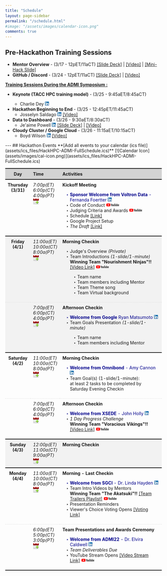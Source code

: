 ```yaml
---
title: "Schedule"
layout: page-sidebar
permalink: "/schedule.html"
#image: "/assets/images/calendar-icon.png"
comments: true
---
```


## Pre-Hackathon Training Sessions
<ul>
    <li><strong>Mentor Overview</strong> - (3/17 - 12pET/11aCT) <a href="slides/Mentor%20Overview.pdf">[Slide Deck]</a> | <a href="https://youtu.be/R0kcxZKj8AM">[Video]</a> | <a href="assets/images/MiniHack-slide.png">[Mini-Hack Slide]</a></li>
    <li><strong>GitHub / Discord </strong>- (3/24  - 12pET/11aCT)  <a href="slides/Discord_GitHub_Training.pdf">[Slide Deck]</a> | <a href="https://youtu.be/sLt9FLYsVJw">[Video]</a></li>
</ul>
<strong><a class="text-dark" href="https://www.admiusa.org/admi2022/index.php">Training Sessions During the ADMI Symposium :</a></strong> 
<ul>
    <li><strong>Keynote (TACC HPC training model)</strong> - (3/25  - 9:45aET/8:45aCT)</li> 
    <ul><li>Charlie Dey <a href="https://www.linkedin.com/in/charlie-dey-0031317a/"><img src="assets/images/sm_linkedinicon.jpeg" alt="LinkedIN"></a> </li></ul>
    <li><strong>Hackathon Beginning to End</strong> - (3/25 - 12:45pET/11:45aCT) 
    <ul><li>Josselyn Saldago <a href="https://www.linkedin.com/in/josselynsalgado"><img src="assets/images/sm_linkedinicon.jpeg" alt="LinkedIN"></a> <a href="https://www.youtube.com/watch?v=u510fjsC2nM">[Video]</a></li></ul></li> 
    <li><strong>Data to Dashboard</strong> - (3/26 - 9:30aET/8:30aCT) 
    <ul><li>Je'aime Powell <a href="https://www.linkedin.com/in/jeaimehp/"><img src="assets/images/sm_linkedinicon.jpeg" alt="LinkedIN"></a> <a href="slides/Mentor%20Overview.pdf">[Slide Deck]</a> | <a href="https://youtu.be/kWTaxXiEEIY">[Video]</a></li></ul>  </li>
    <li><strong>Cloudy Cluster / Google Cloud</strong> - (3/26 - 11:15aET/10:15aCT)
    <ul><li>Boyd Wilson <a href="https://www.linkedin.com/in/boydwilson/"><img src="assets/images/sm_linkedinicon.jpeg" alt="LinkedIN"></a> <a href="https://youtu.be/2d5bJcgxG2Y">[Video]</a></li></ul> </li>
</ul>
---
## Hackathon Events
**[Add all events to your calendar (ics file)](assets/ics_files/HackHPC-ADMI-FullSchedule.ics)** [![Calendar Icon](assets/images/cal-icon.png)](assets/ics_files/HackHPC-ADMI-FullSchedule.ics)

<style>
table {
  border-collapse: collapse;
  width: 100%;
}

th, td {
  padding: 8px;
  text-align: left;
  border-bottom: 1px dashed #ddd;
}

th {
    background-color: lightgrey;
    border-bottom: 2px solid black;
    }

td:nth-child(1){
  text-align: center;
  font-weight: bold;
  vertical-align: text-top;
}
td:nth-child(2){
  text-align: left;
  font-style: italic;
  vertical-align: text-top;
}

td:nth-child(3){
  vertical-align: text-top;
}

td:nth-child(3)::first-line{
  font-weight: bold;
}

td li::marker {content: "‣ ";}
</style>

<table>
    <tr style="border-top: 2px solid black;">
        <th style="text-align: center;">Day</th>
        <th >Time</th>
        <th >Activities</th>
    </tr>
    <tr> 
        <td>Thursday <br>(3/31)</td>
        <td>7:00p(ET)<br>6:00p(CT)<br>4:00p(PT)<br> <a href="assets/ics_files/HackHPC-ADMI-Kick-off-Meeting.ics"><img src="assets/images/cal-icon.png" alt="Add to calendar"></a></td>
        <td>Kickoff Meeting <br> 
            <ul>
                <li style="color: darkblue;"> <strong> Sponsor Welcome from Voltron Data </strong>- Fernanda Foertter <a href="https://www.linkedin.com/in/foertter/"><img src="assets/images/sm_linkedinicon.jpeg" alt="LinkedIN"></a></li>
                <li> Code of Conduct <a href="https://youtu.be/yucvXW09oao"><img src="assets/images/youtube-logo-sm.png" alt="YouTube video on Code of Conduct"></a> </li>
                <li> Judging Criteria and Awards <a href="https://youtu.be/OVEBEJ2xZN0"><img src="assets/images/youtube-logo-sm.png" alt="YouTube video on the Judging Criteria"></a></li> 
                <li> Schedule <a href="https://hackhpc.github.io/ADMI22/schedule.html"> [Link] </a></li>
                <li> Google Project Setup </li>
                <li> <em>The Draft</em> <a href="https://hackhpc.github.io/ADMI22/draft-results/"> [Link] </a></li>
            </ul>
        </td>
    </tr>
    <tr style="background-color: #f2f2f2; border-top: 2px solid black;">
        <td>Friday <br>(4/1)</td>
        <td>11:00a(ET)<br>10:00a(CT)<br>8:00a(PT)<br><a href="assets/ics_files/HackHPC-ADMI-Friday-4-1-Morning-Checkin.ics"><img src="assets/images/cal-icon.png" alt="Add to calendar"></a></td>
        <td>Morning Checkin <br> 
        <ul>
            <li> Judge's Overview <em>(Private)</em> </li>
            <li>Team Introductions <em>(1-slide/1-minute)</em> <br> <strong>Winning Team "Nourishment Ninjas"!!</strong> <a href="https://youtu.be/zVok_fgXM2I">[Video Link]</a> <a href="https://youtu.be/zVok_fgXM2I"><img src="assets/images/youtube-logo-sm.png" alt="YouTube Video Link"></a></li>
                <ul>
                        <li> Team name </li>
                        <li> Team members including Mentor </li>
                        <li> Team Theme song </li>
                        <li> Team Virtual background </li>
                </ul>
        </ul>
        </td>
    </tr>
     <tr style="background-color: #f2f2f2;">
        <td></td>
        <td>7:00p(ET)<br>6:00p(CT)<br>4:00p(PT)<br><a href="assets/ics_files/HackHPC-ADMI-Friday-4-1-Afternoon-Checkin.ics"><img src="assets/images/cal-icon.png" alt="Add to calendar"></a></td>
        <td>Afternoon Checkin 
        <ul>
            <li style="color: darkblue;"> <strong> Welcome from Google </strong>  Ryan Matsumoto <a href="https://www.linkedin.com/in/ryanmatsumoto/"><img src="assets/images/sm_linkedinicon.jpeg" alt="LinkedIN"></a></li>
            <li> Team Goals Presentation <em>(1-slide/1-minute)</em> </li>
                <ul>      
                    <li> Team name </li>
                    <li> Team members including Mentor</li>
                </ul>
            </ul>
        </td>
    </tr>
    <tr style="border-top: 2px solid black;">
        <td>Saturday <br>(4/2)</td>
        <td>11:00a(ET)<br>10:00a(CT)<br>8:00a(PT)<br><a href="assets/ics_files/HackHPC-ADMI-Saturday-4-2-Morning-Checkin.ics"><img src="assets/images/cal-icon.png" alt="Add to calendar"></a></td>
        <td>Morning Checkin 
        <ul>
            <li style="color: darkblue;"> <strong> Welcome from Omnibond </strong>- Amy Cannon <a href="https://www.linkedin.com/in/amy-cannon-46230b31/"><img src="assets/images/sm_linkedinicon.jpeg" alt="LinkedIN"></a></li>
            <li> Team Goal(s) (1-slide/1-minute):
              <br>at least 2 tasks to be completed by Saturday Evening Checkin</li>
            </ul>
        </td>
    </tr>
    <tr>
        <td></td>
        <td>7:00p(ET)<br>6:00p(CT)<br>4:00p(PT)<br><a href="assets/ics_files/HackHPC-ADMI-Saturday-4-2-Afternoon-Checkin.ics"><img src="assets/images/cal-icon.png" alt="Add to calendar"></a></td>
        <td>Afternoon Checkin 
            <ul>
                <li style="color: darkblue;"> <strong> Welcome from XSEDE </strong>- John Holly <a href="https://www.linkedin.com/in/john-holly-7264a4b/"><img src="assets/images/sm_linkedinicon.jpeg" alt="LinkedIN"></a></li>
                <li> <em>1 Day Progress Challenge</em> <br> <strong>Winning Team "Voracious Vikings"!!</strong> <a href="https://youtu.be/cgi5KZ-iVxo">[Video Link]</a> <a href="https://youtu.be/cgi5KZ-iVxo"><img src="assets/images/youtube-logo-sm.png" alt="YouTube Video Link"></a></li>
            </ul>
        </td>
    </tr>
    <tr style="background-color: #f2f2f2; border-top: 2px solid black;">
        <td>Sunday <br>(4/3)</td>
        <td>12:00p(ET)<br>11:00a(CT)<br>9:00a(PT)<br><a href="assets/ics_files/HackHPC-ADMI-Sunday-4-3-Morning-Checkin.ics"><img src="assets/images/cal-icon.png" alt="Add to calendar"></a></td>
        <td>Morning Checkin</td>
    </tr>
    <tr style="border-top: 2px solid black;">
        <td>Monday <br>(4/4)</td>
        <td>11:00a(ET)<br>10:00a(CT)<br>8:00a(PT)<br><a href="assets/ics_files/HackHPC-ADMI-Monday 4-4-Last-Checkin-Session .ics"><img src="assets/images/cal-icon.png" alt="Add to calendar"></a></td>
        <td>Morning - Last Checkin
        <ul>
            <li style="color: darkblue;"> <strong> Welcome from SGCI </strong>- Dr. Linda Hayden <a href="https://www.linkedin.com/in/linda-hayden-5a8b424/"><img src="assets/images/sm_linkedinicon.jpeg" alt="LinkedIN"></a></li>
            <li> Team Intro Videos by Mentors <br> <strong>Winning Team "The Akatsuki"!!</strong> <a href="https://www.youtube.com/playlist?list=PLk7G3_iq2ijQklAlXZT5IUWzUbdIhcSU-">[Team Trailers Playlist]</a> <a href="hhttps://www.youtube.com/playlist?list=PLk7G3_iq2ijQklAlXZT5IUWzUbdIhcSU-"><img src="assets/images/youtube-logo-sm.png" alt="YouTube Playlist of Team Trailers"></a></li>
            <li> Presentation Reminders </li>
            <li> Viewer's Choice Voting Opens <a href="https://forms.gle/4jQLJ5JNnjqcDfVJ8">[Voting Link]</a></li>
            </ul>
        </td>
    </tr>
    <tr style="border-bottom: 2px solid black;">
        <td ></td>
        <td>6:00p(ET)<br>5:00p(CT)<br>3:00p(PT)<br><a href="assets/ics_files/HackHPC-ADMI-Final-Presentations.ics"><img src="assets/images/cal-icon.png" alt="Add to calendar"></a></td>
        <td>Team Presentations and Awards Ceremony
            <ul>
                <li style="color: darkblue;"> <strong> Welcome from ADMI22 </strong>- Dr. Elvira Caldwell <a href="https://www.linkedin.com/in/rebecca-caldwell-0434256/"><img src="assets/images/sm_linkedinicon.jpeg" alt="LinkedIN"></a></li>
                <li> <em>Team Deliverables Due</em> </li>
                <li> YouTube Stream Opens <a href="https://youtu.be/lFZeEgw7JAg">[Video Stream Link]</a> <a href="https://youtu.be/lFZeEgw7JAg"><img src="assets/images/youtube-logo-sm.png" alt="YouTube Live of final Presentations"></a></li>
            </ul>
        </td>
    </tr>
</table>